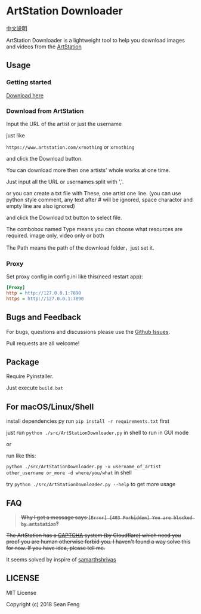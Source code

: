 # ArtStation Downloader

[中文说明](./README-zh.md)

ArtStation Downloader is a lightweight tool to help you download images and videos from the [ArtStation](https://www.artstation.com/)

## Usage

### Getting started

[Download here](https://github.com/findix/ArtStationDownloader/releases)

### Download from ArtStation

Input the URL of the artist or just the username

just like

`https://www.artstation.com/xrnothing` or `xrnothing`

and click the Download button.

You can download more then one artists' whole works at one time.

Just input all the URL or usernames split with ','.

or you can create a txt file with These, one artist one line.
(you can use python style comment, any text after # will be ignored, space charactor and empty line are also ignored)

and click the Download txt button to select file.

The combobox named Type means you can choose what resources are required. image only, video only or both

The Path means the path of the download folder，just set it.

### Proxy

Set proxy config in config.ini like this(need restart app):

```ini
[Proxy]
http = http://127.0.0.1:7890
https = http://127.0.0.1:7890
```

## Bugs and Feedback

For bugs, questions and discussions please use the [Github Issues](https://github.com/findix/ArtStationDownloader/issues).

Pull requests are all welcome!

## Package

Require Pyinstaller.

Just execute `build.bat`

## For macOS/Linux/Shell

install dependencies py run `pip install -r requirements.txt` first

just run `python ./src/ArtStationDownloader.py` in shell to run in GUI mode

or

run like this:

`python ./src/ArtStationDownloader.py -u username_of_artist other_username or_more -d where/you/what` in shell

try `python ./src/ArtStationDownloader.py --help` to get more usage

## FAQ

> ~~**Why I get a message says `[Error] [403 Forbidden] You are blocked by artstation`?**~~

~~The ArtStation has a [CAPTCHA](https://en.wikipedia.org/wiki/CAPTCHA) system (by Cloudflare) which need you proof you are human otherwise forbid you. I haven't found a way solve this for now. If you have idea, please tell me.~~

It seems solved by inspire of [samarthshrivas](https://github.com/findix/ArtStationDownloader/issues/24#issuecomment-1124734529)

## LICENSE

MIT License

Copyright (c) 2018 Sean Feng